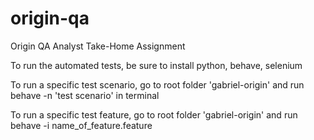 # origin-qa
Origin QA Analyst Take-Home Assignment


To run the automated tests, be sure to install python, behave, selenium


To run a specific test scenario, go to root folder 'gabriel-origin' and run behave -n 'test scenario' in terminal


To run a specific test feature, go to root folder 'gabriel-origin' and run behave -i name_of_feature.feature

